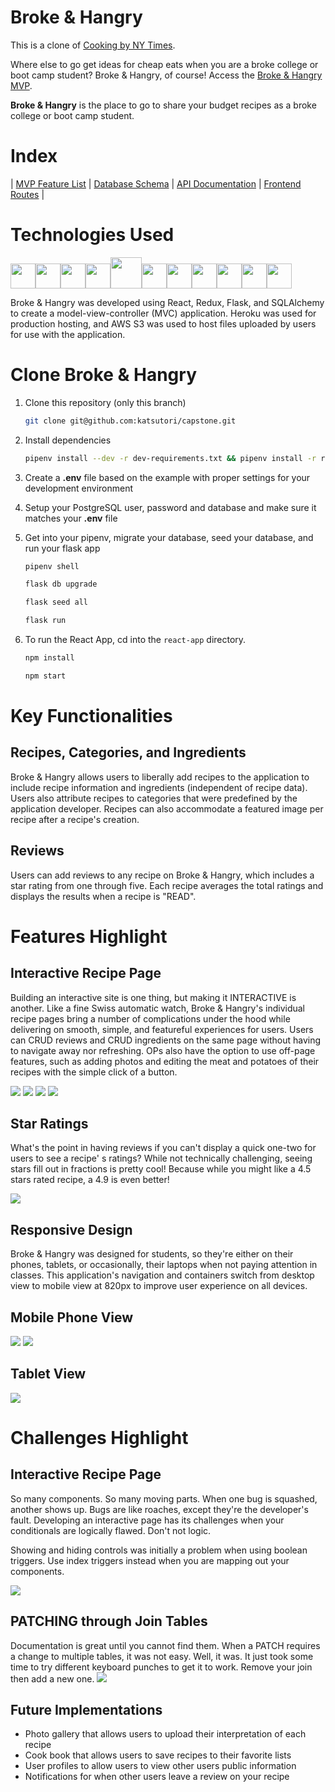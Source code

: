 # Broke & Hangry
This is a clone of [Cooking by NY Times](https://cooking.nytimes.com/).

Where else to go get ideas for cheap eats when you are a broke college or boot camp student? Broke & Hangry, of course! Access the [Broke & Hangry MVP](https://brokehangry.herokuapp.com/).

**Broke & Hangry** is the place to go to share your budget recipes as a broke college or boot camp student.

# Index
|
[MVP Feature List](https://github.com/katsutori/capstone/wiki/MVP-Feature-List) |
[Database Schema](https://github.com/katsutori/capstone/wiki/Database-Schema) |
[API Documentation]() |
[Frontend Routes]() |

# Technologies Used
<img  src="https://cdn.jsdelivr.net/gh/devicons/devicon/icons/javascript/javascript-original.svg"  height=40/><img src="https://cdn.jsdelivr.net/gh/devicons/devicon/icons/react/react-original.svg" height=40/><img src="https://cdn.jsdelivr.net/gh/devicons/devicon/icons/redux/redux-original.svg" height=40/><img src="https://cdn.jsdelivr.net/gh/devicons/devicon/icons/flask/flask-original.svg" height=40/><img src="https://cdn.jsdelivr.net/gh/devicons/devicon/icons/python/python-original.svg" height=50/><img  src="https://cdn.jsdelivr.net/gh/devicons/devicon/icons/postgresql/postgresql-original.svg"  height=40/><img  src="https://cdn.jsdelivr.net/gh/devicons/devicon/icons/sqlalchemy/sqlalchemy-original.svg"  height=40/><img  src="https://cdn.jsdelivr.net/gh/devicons/devicon/icons/css3/css3-original.svg"  height=40/><img  src="https://cdn.jsdelivr.net/gh/devicons/devicon/icons/html5/html5-original.svg"  height=40/><img  src="https://cdn.jsdelivr.net/gh/devicons/devicon/icons/git/git-original.svg"  height=40/><img  src="https://cdn.jsdelivr.net/gh/devicons/devicon/icons/vscode/vscode-original.svg"  height=40/>

Broke & Hangry was developed using React, Redux, Flask, and SQLAlchemy to create a model-view-controller (MVC) application. Heroku was used for production hosting, and AWS S3 was used to host files uploaded by users for use with the application.


# Clone Broke & Hangry

1. Clone this repository (only this branch)

   ```bash
   git clone git@github.com:katsutori/capstone.git
   ```
2. Install dependencies

      ```bash
      pipenv install --dev -r dev-requirements.txt && pipenv install -r requirements.txt
      ```

3. Create a **.env** file based on the example with proper settings for your
   development environment
4. Setup your PostgreSQL user, password and database and make sure it matches your **.env** file

5. Get into your pipenv, migrate your database, seed your database, and run your flask app

   ```bash
   pipenv shell
   ```

   ```bash
   flask db upgrade
   ```

   ```bash
   flask seed all
   ```

   ```bash
   flask run
   ```

6. To run the React App, cd into the `react-app` directory.

   ```bash
   npm install
   ```

   ```bash
   npm start
   ```
# Key Functionalities
## Recipes, Categories, and Ingredients
Broke & Hangry allows users to liberally add recipes to the application to include recipe information and ingredients (independent of recipe data). Users also attribute recipes to categories that were predefined by the application developer. Recipes can also accommodate a featured image per recipe after a recipe's creation.
## Reviews
Users can add reviews to any recipe on Broke & Hangry, which includes a star rating from one through five. Each recipe averages the total ratings and displays the results when a recipe is "READ".

# Features Highlight
## Interactive Recipe Page
Building an interactive site is one thing, but making it INTERACTIVE is another. Like a fine Swiss automatic watch, Broke & Hangry's individual recipe pages bring a number of complications under the hood while delivering on smooth, simple, and featureful experiences for users. Users can CRUD reviews and CRUD ingredients on the same page without having to navigate away nor refreshing. OPs also have the option to use off-page features, such as adding photos and editing the meat and potatoes of their recipes with the simple click of a button.


![](./images/pp1.jpg)
![](./images/pp2.jpg)
![](./images/pp3.jpg)
![](./images/pp4.jpg)

## Star Ratings
What's the point in having reviews if you can't display a quick one-two for users to see a recipe' s ratings? While not technically challenging, seeing stars fill out in fractions is pretty cool! Because while you might like a 4.5 stars rated recipe, a 4.9 is even better!

![](./images/star1.jpg)

## Responsive Design
Broke & Hangry was designed for students, so they're either on their phones, tablets, or occasionally, their laptops when not paying attention in classes. This application's navigation and containers switch from desktop view to mobile view at 820px to improve user experience on all devices.
## Mobile Phone View
![](./images/mobile1.jpg)
![](./images/mobile2.jpg)
## Tablet View
![](./images/tablet.jpg)

# Challenges Highlight
## Interactive Recipe Page
So many components. So many moving parts. When one bug is squashed, another shows up. Bugs are like roaches, except they're the developer's fault. Developing an interactive page has its challenges when your conditionals are logically flawed. Don't not logic.

Showing and hiding controls was initially a problem when using boolean triggers. Use index triggers instead when you are mapping out your components.

![](./images/cp1.jpg)

## PATCHING through Join Tables
Documentation is great until you cannot find them. When a PATCH requires a change to multiple tables, it was not easy. Well, it was. It just took some time to try different keyboard punches to get it to work. Remove your join then add a new one.
![](./images/route.jpg)

## Future Implementations
* Photo gallery that allows users to upload their interpretation of each recipe
* Cook book that allows users to save recipes to their favorite lists
* User profiles to allow users to view other users public information
* Notifications for when other users leave a review on your recipe

